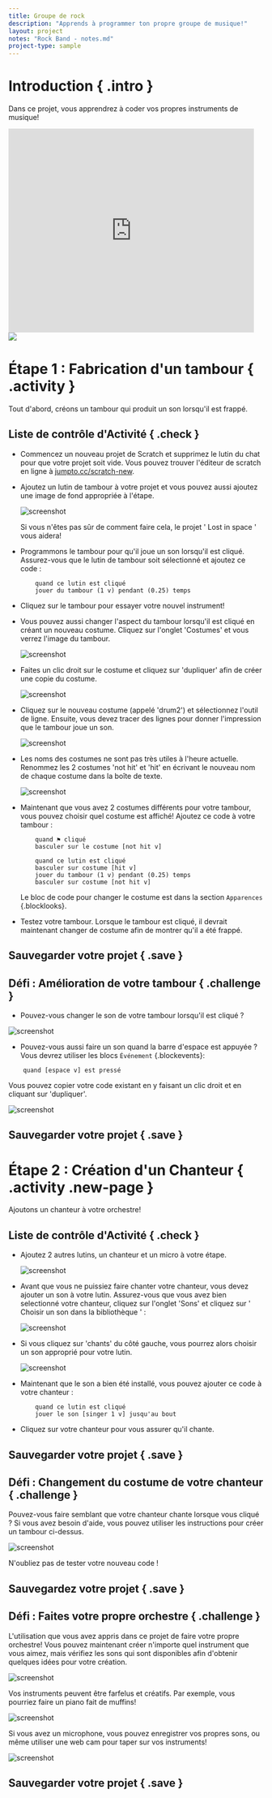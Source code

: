 ```yaml
---
title: Groupe de rock
description: "Apprends à programmer ton propre groupe de musique!"
layout: project
notes: "Rock Band - notes.md"
project-type: sample
---
```


# Introduction { .intro }

Dans ce projet, vous apprendrez à coder vos propres instruments de musique!

<div class="scratch-preview">
 <iframe allowtransparency="true" width="485" height="402" src="https://scratch.mit.edu/projects/embed/26741186/?autostart=false" frameborder="0"></iframe>
 <img src="images/band-final.png">
</div>

# Étape 1 : Fabrication d'un tambour { .activity }

Tout d'abord, créons un tambour qui produit un son lorsqu'il est frappé.

## Liste de contrôle d'Activité { .check }

+ Commencez un nouveau projet de Scratch et supprimez le lutin du chat pour que votre projet soit vide. Vous pouvez trouver l'éditeur de scratch en ligne à <a href="http://jumpto.cc/scratch-new">jumpto.cc/scratch-new</a>.

+ Ajoutez un lutin de tambour à votre projet et vous pouvez aussi ajoutez une image de fond appropriée à l'étape.

	![screenshot](images/band-stage.png)

	Si vous n'êtes pas sûr de comment faire cela, le projet ' Lost in space ' vous aidera!

+ Programmons le tambour pour qu'il joue un son lorsqu'il est cliqué. Assurez-vous que le lutin de tambour soit sélectionné et ajoutez ce code :

	```blocks
		quand ce lutin est cliqué
		jouer du tambour (1 v) pendant (0.25) temps
	```

+ Cliquez sur le tambour pour essayer votre nouvel instrument!

+ Vous pouvez aussi changer l'aspect du tambour lorsqu'il est cliqué en créant un nouveau costume. Cliquez sur l'onglet 'Costumes' et vous verrez l'image du tambour.

	![screenshot](images/band-drum-costume.png)

+ Faites un clic droit sur le costume et cliquez sur 'dupliquer' afin de créer une copie du costume.

	![screenshot](images/band-drum-duplicate.png)

+ Cliquez sur le nouveau costume (appelé 'drum2') et sélectionnez l'outil de ligne. Ensuite, vous devez tracer des lignes pour donner l'impression que le tambour joue un son.

	![screenshot](images/band-drum-hit.png)

+ Les noms des costumes ne sont pas très utiles à l'heure actuelle. Renommez les 2 costumes 'not hit' et 'hit' en écrivant le nouveau nom de chaque costume dans la boîte de texte.

	![screenshot](images/band-drum-name.png)

+ Maintenant que vous avez 2 costumes différents pour votre tambour, vous pouvez choisir quel costume est affiché! Ajoutez ce code à votre tambour :

	```blocks
		quand ⚑ cliqué
		basculer sur le costume [not hit v]

		quand ce lutin est cliqué
		basculer sur costume [hit v]
		jouer du tambour (1 v) pendant (0.25) temps
		basculer sur costume [not hit v]

	```

	Le bloc de code pour changer le costume est dans la section `Apparences` {.blocklooks}.

+ Testez votre tambour. Lorsque le tambour est cliqué, il devrait maintenant changer de costume afin de montrer qu'il a été frappé.

## Sauvegarder votre projet { .save }

## Défi : Amélioration de votre tambour { .challenge }

+ Pouvez-vous changer le son de votre tambour lorsqu'il est cliqué ?

![screenshot](images/band-drum-sound.png)

+ Pouvez-vous aussi faire un son quand la barre d'espace est appuyée ? Vous devrez utiliser les blocs `Événement` {.blockevents}:

```blocks
	quand [espace v] est pressé
```

 Vous pouvez copier votre code existant en y faisant un clic droit et en cliquant sur 'dupliquer'.

![screenshot](images/band-duplicate-code.png)

## Sauvegarder votre projet { .save }

# Étape 2 : Création d'un Chanteur { .activity .new-page }

Ajoutons un chanteur à votre orchestre!

## Liste de contrôle d'Activité { .check }

+ Ajoutez 2 autres lutins, un chanteur et un micro à votre étape.

	![screenshot](images/band-singer-mic.png)

+ Avant que vous ne puissiez faire chanter votre chanteur, vous devez ajouter un son à votre lutin. Assurez-vous que vous avez bien selectionné votre chanteur, cliquez sur l'onglet 'Sons' et cliquez sur ' Choisir un son dans la bibliothèque ' :

	![screenshot](images/band-import-sound.png)

+ Si vous cliquez sur 'chants' du côté gauche, vous pourrez alors choisir un son approprié pour votre lutin.

	![screenshot](images/band-choose-sound.png)

+ Maintenant que le son a bien été installé, vous pouvez ajouter ce code à votre chanteur :

	```blocks
		quand ce lutin est cliqué
		jouer le son [singer 1 v] jusqu'au bout
	```

+ Cliquez sur votre chanteur pour vous assurer qu'il chante.

## Sauvegarder votre projet { .save }

## Défi : Changement du costume de votre chanteur { .challenge }
Pouvez-vous faire  semblant  que votre chanteur chante lorsque vous cliqué ? Si vous avez besoin d'aide, vous pouvez utiliser les instructions pour créer un tambour ci-dessus.

![screenshot](images/band-singer-final.png)

N'oubliez pas de tester votre nouveau code !

## Sauvegardez votre projet { .save }

## Défi : Faites votre propre orchestre { .challenge }
L'utilisation que vous avez appris dans ce projet de faire votre propre orchestre! Vous pouvez maintenant créer n'importe quel instrument que vous aimez, mais vérifiez les sons qui sont disponibles afin d'obtenir quelques idées pour votre création.

![screenshot](images/band-ideas.png)

Vos instruments peuvent être farfelus et créatifs. Par exemple, vous pourriez faire un piano fait de muffins!

![screenshot](images/band-piano.png)

Si vous avez un microphone, vous pouvez enregistrer vos propres sons, ou même utiliser une web cam pour taper sur vos instruments!

![screenshot](images/band-io.png)

## Sauvegarder votre projet { .save }
